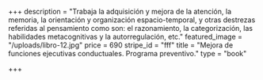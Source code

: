 +++
description = "Trabaja la adquisición y mejora de la atención, la memoria, la orientación y organización espacio-temporal, y otras destrezas referidas al pensamiento como son: el razonamiento, la categorización, las habilidades metacognitivas y la autorregulación, etc."
featured_image = "/uploads/libro-12.jpg"
price = 690
stripe_id = "fff"
title = "Mejora de funciones ejecutivas conductuales. Programa preventivo."
type = "book"

+++
